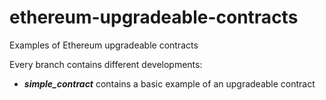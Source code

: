 # ethereum-upgradeable-contracts
Examples of Ethereum upgradeable contracts

Every branch contains different developments:
- ***simple_contract*** contains a basic example of an upgradeable contract
